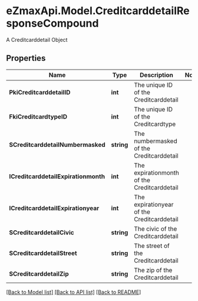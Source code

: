 # eZmaxApi.Model.CreditcarddetailResponseCompound
A Creditcarddetail Object

## Properties

Name | Type | Description | Notes
------------ | ------------- | ------------- | -------------
**PkiCreditcarddetailID** | **int** | The unique ID of the Creditcarddetail | 
**FkiCreditcardtypeID** | **int** | The unique ID of the Creditcardtype | 
**SCreditcarddetailNumbermasked** | **string** | The numbermasked of the Creditcarddetail | 
**ICreditcarddetailExpirationmonth** | **int** | The expirationmonth of the Creditcarddetail | 
**ICreditcarddetailExpirationyear** | **int** | The expirationyear of the Creditcarddetail | 
**SCreditcarddetailCivic** | **string** | The civic of the Creditcarddetail | 
**SCreditcarddetailStreet** | **string** | The street of the Creditcarddetail | 
**SCreditcarddetailZip** | **string** | The zip of the Creditcarddetail | 

[[Back to Model list]](../README.md#documentation-for-models) [[Back to API list]](../README.md#documentation-for-api-endpoints) [[Back to README]](../README.md)

